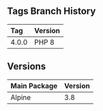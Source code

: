 ## Tags Branch History

Tag          | Version
:------------|:----------
 4.0.0       | PHP 8
 
## Versions

Main Package  | Version
:-------------|:----------
 Alpine       | 3.8
